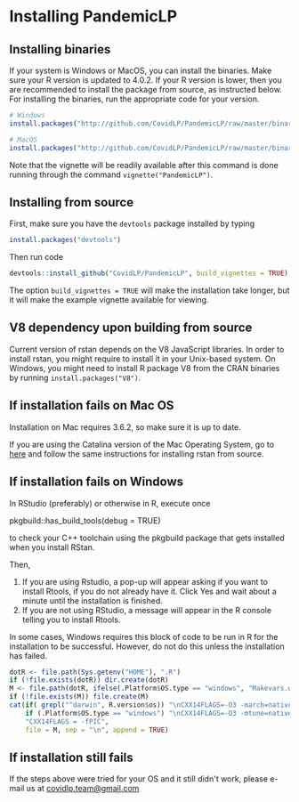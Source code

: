 # Installing PandemicLP

## Installing binaries

If your system is Windows or MacOS, you can install the binaries. Make sure your R version is updated to 4.0.2. If your R version is lower, then you are recommended to install the package from source, as instructed below. For installing the binaries, run the appropriate code for your version.

```R
# Windows
install.packages("http://github.com/CovidLP/PandemicLP/raw/master/binaries/PandemicLP_0.1.1.zip",repos=NULL)

# MacOS
install.packages("http://github.com/CovidLP/PandemicLP/raw/master/binaries/PandemicLP_0.1.1.tgz",repos=NULL)
```

Note that the vignette will be readily available after this command is done running through the command `vignette("PandemicLP")`.

## Installing from source

First, make sure you have the `devtools` package installed by typing 

```R
install.packages("devtools")
```

Then run code

```R
devtools::install_github("CovidLP/PandemicLP", build_vignettes = TRUE)
```

The option `build_vignettes = TRUE` will make the installation take longer, but it will make the example vignette available for viewing.

## V8 dependency upon building from source

Current version of rstan depends on the V8 JavaScript libraries. In order to install rstan, you might require to install it in your Unix-based system. On Windows, you might need to install R package V8 from the CRAN binaries by running `install.packages("V8")`.

## If installation fails on Mac OS

Installation on Mac requires 3.6.2, so make sure it is up to date.

If you are using the Catalina version of the Mac Operating System, go to [here](https://github.com/stan-dev/rstan/wiki/Installing-RStan-from-source-on-a-Mac) and follow the same instructions for installing rstan from source.

## If installation fails on Windows

In RStudio (preferably) or otherwise in R, execute once

pkgbuild::has_build_tools(debug = TRUE)

to check your C++ toolchain using the pkgbuild package that gets installed when you install RStan.

Then,

1. If you are using Rstudio, a pop-up will appear asking if you want to install Rtools, if you do not already have it. Click Yes and wait about a minute until the installation is finished.
2. If you are not using RStudio, a message will appear in the R console telling you to install Rtools.

In some cases, Windows requires this block of code to be run in R for the installation to be successful. However, do not do this unless the installation has failed.

```R
dotR <- file.path(Sys.getenv("HOME"), ".R")
if (!file.exists(dotR)) dir.create(dotR)
M <- file.path(dotR, ifelse(.Platform$OS.type == "windows", "Makevars.win", "Makevars"))
if (!file.exists(M)) file.create(M)
cat(if( grepl("^darwin", R.version$os)) "\nCXX14FLAGS=-O3 -march=native -mtune=native -arch x86_64 -ftemplate-depth-256" else 
    if (.Platform$OS.type == "windows") "\nCXX14FLAGS=-O3 -mtune=native -mmmx -msse -msse2 -msse3 -mssse3 -msse4.1 -msse4.2" else
    "CXX14FLAGS = -fPIC",
    file = M, sep = "\n", append = TRUE)
```

## If installation still fails

If the steps above were tried for your OS and it still didn't work, please e-mail us at covidlp.team@gmail.com
